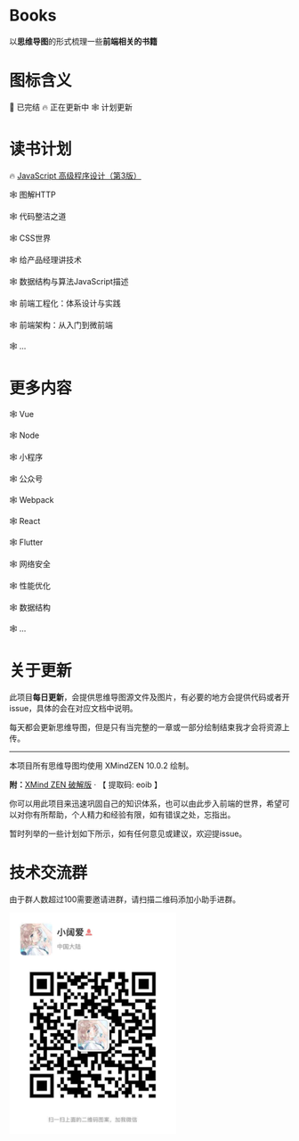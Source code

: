 # Books
以**思维导图**的形式梳理一些**前端相关的书籍**

# 图标含义
🎈 已完结
🔥 正在更新中
🕸 计划更新


# 读书计划
🔥 [JavaScript 高级程序设计（第3版）](https://github.com/webxing/FrontEndMap/tree/books/JavaScript%E9%AB%98%E7%BA%A7%E7%A8%8B%E5%BA%8F%E8%AE%BE%E8%AE%A1_%E7%AC%AC3%E7%89%88)

🕸 图解HTTP

🕸 代码整洁之道

🕸 CSS世界

🕸 给产品经理讲技术

🕸 数据结构与算法JavaScript描述

🕸 前端工程化：体系设计与实践

🕸 前端架构：从入门到微前端

🕸 ...


# 更多内容
🕸 Vue

🕸 Node

🕸 小程序

🕸 公众号

🕸 Webpack

🕸 React

🕸 Flutter

🕸 网络安全

🕸 性能优化

🕸 数据结构

🕸 ...

# 关于更新
此项目**每日更新**，会提供思维导图源文件及图片，有必要的地方会提供代码或者开issue，具体的会在对应文档中说明。

每天都会更新思维导图，但是只有当完整的一章或一部分绘制结束我才会将资源上传。

---
本项目所有思维导图均使用 XMindZEN 10.0.2 绘制。

**附：**[XMind ZEN 破解版](https://pan.baidu.com/s/1qUFJ5ajO7_Pv_SJLUCByUQ) · 【 提取码:  eoib 】

你可以用此项目来迅速巩固自己的知识体系，也可以由此步入前端的世界，希望可以对你有所帮助，个人精力和经验有限，如有错误之处，忘指出。

暂时列举的一些计划如下所示，如有任何意见或建议，欢迎提issue。


# 技术交流群
由于群人数超过100需要邀请进群，请扫描二维码添加小助手进群。

<img src='./group.jpeg' width='300'>

